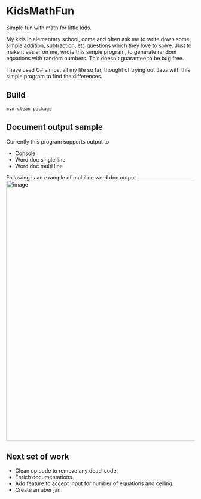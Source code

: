 # KidsMathFun
Simple fun with math for little kids.

My kids in elementary school, come and often ask me to write down some simple addition, subtraction, etc questions which they love to solve. Just to make it easier on me, wrote this simple program, to generate random equations with random numbers. This doesn't guarantee to be bug free. 

I have used C# almost all my life so far, thought of trying out Java with this simple program to find the differences.

## Build
```mvn clean package```

## Document output sample
Currently this program supports output to 
- Console
- Word doc single line 
- Word doc multi line

Following is an example of multiline word doc output.
<img width="696" alt="image" src="https://user-images.githubusercontent.com/12077725/221469417-6f7020b3-c352-43de-9f4a-2d5144115775.png">

## Next set of work

- Clean up code to remove any dead-code.
- Enrich documentations.
- Add feature to accept input for number of equations and ceiling.
- Create an uber jar.

